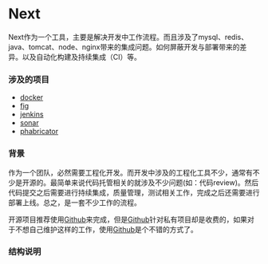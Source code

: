 # Next 

Next作为一个工具，主要是解决开发中工作流程。而且涉及了mysql、redis、java、tomcat、node、nginx带来的集成问题。如何屏蔽开发与部署带来的差异。以及自动化构建及持续集成（CI）等。

### 涉及的项目

- [docker](https://github.com/docker/docker)
- [fig](https://github.com/docker/fig)
- [jenkins](https://github.com/jenkinsci/jenkins)
- [sonar](https://github.com/SonarSource/sonarqube)
- [phabricator](https://github.com/phacility/phabricator)

### 背景

作为一个团队，必然需要工程化开发。而开发中涉及的工程化工具不少，通常有不少是开源的。最简单来说代码托管相关的就涉及不少问题(如：代码review)。然后代码提交之后需要进行持续集成，质量管理，测试相关工作，完成之后还需要进行部署上线。总之，是一套不少工作的流程。

开源项目推荐使用[Github](https://github.com/)来完成，但是[Github](https://github.com/)针对私有项目却是收费的，如果对于不想自己维护这样的工作，使用[Github](https://github.com/)是个不错的方式了。

### 结构说明

